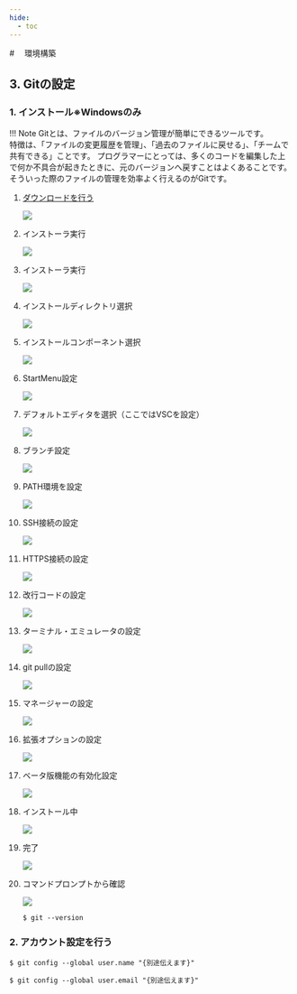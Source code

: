 ```yaml
---
hide:
  - toc
---
```

#　<i class="fa fa-arrow-circle-right" aria-hidden="true"></i> 環境構築

## 3. Gitの設定
### 1. インストール※Windowsのみ

!!! Note
    Gitとは、ファイルのバージョン管理が簡単にできるツールです。<br>
    特徴は、「ファイルの変更履歴を管理」、「過去のファイルに戻せる」、「チームで共有できる」ことです。
    プログラマーにとっては、多くのコードを編集した上で何か不具合が起きたときに、元のバージョンへ戻すことはよくあることです。そういった際のファイルの管理を効率よく行えるのがGitです。
  

1. [ダウンロードを行う](https://gitforwindows.org/)

    <img src="../../../images/環境構築/windows/Git_020.png"/>

2. インストーラ実行<br>

    <img src="../../../images/環境構築/windows/Git_001.jpeg"/>

1. インストーラ実行<br>
    
    <img src="../../../images/環境構築/windows/Git_002.jpeg"/>

1. インストールディレクトリ選択<br>

    <img src="../../../images/環境構築/windows/Git_003.jpeg"/>

1. インストールコンポーネント選択<br>

    <img src="../../../images/環境構築/windows/Git_004.jpeg"/>

1. StartMenu設定<br>

    <img src="../../../images/環境構築/windows/Git_005.jpeg">

1. デフォルトエディタを選択（ここではVSCを設定）<br>

    <img src="../../../images/環境構築/windows/Git_006.jpeg"/>

1. ブランチ設定<br>

    <img src="../../../images/環境構築/windows/Git_019.png"/>

1. PATH環境を設定<br>

    <img src="../../../images/環境構築/windows/Git_007.jpeg"/>

8. SSH接続の設定<br>

    <img src="../../../images/環境構築/windows/Git_016.png"/>

8. HTTPS接続の設定<br>

    <img src="../../../images/環境構築/windows/Git_008.jpeg"/>

9. 改行コードの設定<br>

    <img src="../../../images/環境構築/windows/Git_009.jpeg"/>

10. ターミナル・エミュレータの設定<br>

    <img src="../../../images/環境構築/windows/Git_010.jpeg"/>

11. git pullの設定<br>

    <img src="../../../images/環境構築/windows/Git_017.png"/>

11. マネージャーの設定<br>

    <img src="../../../images/環境構築/windows/Git_018.png"/>

11. 拡張オプションの設定<br>

    <img src="../../../images/環境構築/windows/Git_011.jpeg"/>

12. ベータ版機能の有効化設定<br>

    <img src="../../../images/環境構築/windows/Git_012.png"/>

1.  インストール中<br>
    
    <img src="../../../images/環境構築/windows/Git_013.jpeg"/>

1.  完了<br>

    <img src="../../../images/環境構築/windows/Git_014.jpeg"/>

1.  コマンドプロンプトから確認<br>

    <img src="../../../images/環境構築/windows/Git_015.jpeg"/>

        $ git --version

### 2. アカウント設定を行う

    $ git config --global user.name "{別途伝えます}"
    
    $ git config --global user.email "{別途伝えます}"
